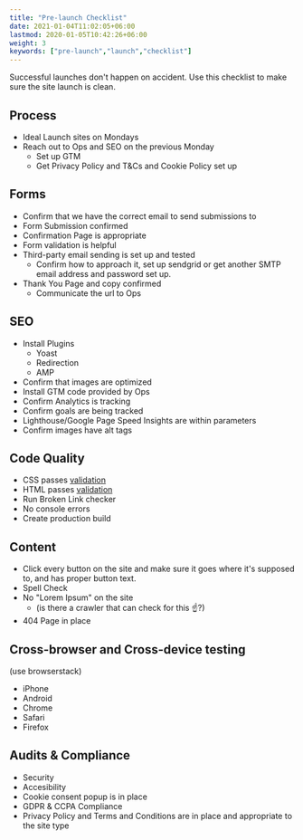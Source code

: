 ```yaml
---
title: "Pre-launch Checklist"
date: 2021-01-04T11:02:05+06:00
lastmod: 2020-01-05T10:42:26+06:00
weight: 3
keywords: ["pre-launch","launch","checklist"]
---
```


Successful launches don't happen on accident. Use this checklist to make sure the site launch is clean.

## Process

* Ideal Launch sites  on Mondays
* Reach out to Ops and SEO on the previous Monday
  * Set up GTM
  * Get Privacy Policy and T&Cs and Cookie Policy set up

## Forms

* Confirm that we have the correct email to send submissions to
* Form Submission confirmed
* Confirmation Page is appropriate
* Form validation is helpful
* Third-party email sending is set up and tested
  * Confirm how to approach it, set up sendgrid or get another SMTP email address and password set up.
* Thank You Page and copy confirmed
  * Communicate the url to Ops 

## SEO

* Install Plugins
  * Yoast
  * Redirection
  * AMP
* Confirm that images are optimized
* Install GTM code provided by Ops
* Confirm Analytics is tracking
* Confirm goals are being tracked
* Lighthouse/Google Page Speed Insights are within parameters
* Confirm images have alt tags

## Code Quality

- CSS passes [validation](https://jigsaw.w3.org/css-validator/)
- HTML passes [validation](https://validator.w3.org/)
- Run Broken Link checker
- No console errors
- Create production build

## Content

* Click every button on the site and make sure it goes where it's supposed to, and has proper button text.
* Spell Check
* No "Lorem Ipsum" on the site
  * (is there a crawler that can check for this ☝?)
* 404 Page in place

## Cross-browser and Cross-device testing
(use browserstack)
- iPhone
- Android
- Chrome
- Safari
- Firefox

## Audits & Compliance

- Security
- Accesibility
- Cookie consent popup is in place
- GDPR & CCPA Compliance
- Privacy Policy and Terms and Conditions are in place and appropriate to the site type